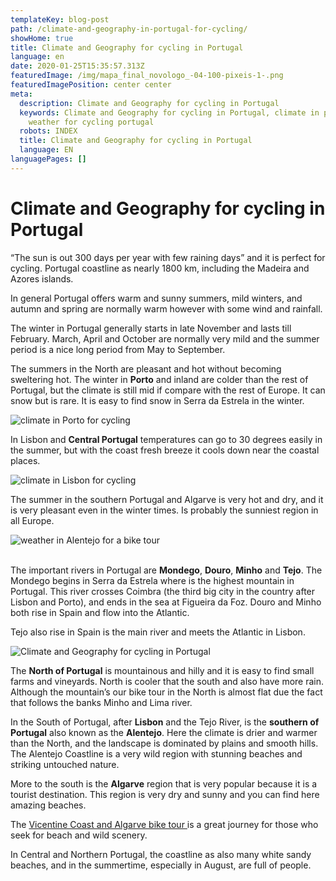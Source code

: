 ```yaml
---
templateKey: blog-post
path: /climate-and-geography-in-portugal-for-cycling/
showHome: true
title: Climate and Geography for cycling in Portugal
language: en
date: 2020-01-25T15:35:57.313Z
featuredImage: /img/mapa_final_novologo_-04-100-pixeis-1-.png
featuredImagePosition: center center
meta:
  description: Climate and Geography for cycling in Portugal
  keywords: Climate and Geography for cycling in Portugal, climate in portugal,
    weather for cycling portugal
  robots: INDEX
  title: Climate and Geography for cycling in Portugal
  language: EN
languagePages: []
---
```

# Climate and Geography for cycling in Portugal

“The sun is out 300 days per year with few raining days” and it is perfect for cycling. Portugal coastline as nearly 1800 km, including the Madeira and Azores islands. 

In general Portugal offers warm and sunny summers, mild winters, and autumn and spring are normally warm however with some wind and rainfall.

The winter in Portugal generally starts in late November and lasts till February. March, April and October are normally very mild and the summer period is a nice long period from May to September.

The summers in the North are pleasant and hot without becoming sweltering hot. The winter in **Porto** and inland are colder than the rest of Portugal, but the climate is still mid if compare with the rest of Europe. It can snow but is rare. It is easy to find snow in Serra da Estrela in the winter.

![climate in Porto for cycling](/img/average-temperature-portugal-porto.png "weather in Porto for cycling")

In Lisbon and **Central Portugal** temperatures can go to 30 degrees easily in the summer, but with the coast fresh breeze it cools down near the coastal places.

![climate in Lisbon for cycling](/img/average-temperature-portugal-lisbon.png "weather in lisbon for a bike tour")

The summer in the southern Portugal and Algarve is very hot and dry, and it is very pleasant even in the winter times. Is probably the sunniest region in all Europe.

![weather in Alentejo for a bike tour](/img/average-temperature-portugal-vila-nova-de-milfontes.png "weather in Alentejo for a bike tour")

\
The important rivers in Portugal are **Mondego**, **Douro**, **Minho** and **Tejo**. The Mondego begins in Serra da Estrela where is the highest mountain in Portugal. This river crosses Coimbra (the third big city in the country after Lisbon and Porto), and ends in the sea at Figueira da Foz. Douro and Minho both rise in Spain and flow into the Atlantic. 

Tejo also rise in Spain is the main river and meets the Atlantic in Lisbon.

![Climate and Geography for cycling in Portugal](/img/mapa_final_novologo_-04-100-pixeis-1-.png "Climate and Geography for cycling in Portugal")

The **North of Portugal** is mountainous and hilly and it is easy to find small farms and vineyards. North is cooler that the south and also have more rain. Although the mountain’s our bike tour in the North is almost flat due the fact that follows the banks Minho and Lima river. 

In the South of Portugal, after **Lisbon** and the Tejo River, is the **southern of Portugal** also known as the **Alentejo**. Here the climate is drier and warmer than the North, and the landscape is dominated by plains and smooth hills. The Alentejo Coastline is a very wild region with stunning beaches and striking untouched nature. 

More to the south is the **Algarve** region that is very popular because it is a tourist destination. This region is very dry and sunny and you can find here amazing beaches.

The [Vicentine Coast and Algarve bike tour ](https://topbiketoursportugal.com/south-portugal-biketour/)is a great journey for those who seek for beach and wild scenery.

In Central and Northern Portugal, the coastline as also many white sandy beaches, and in the summertime, especially in August, are full of people.